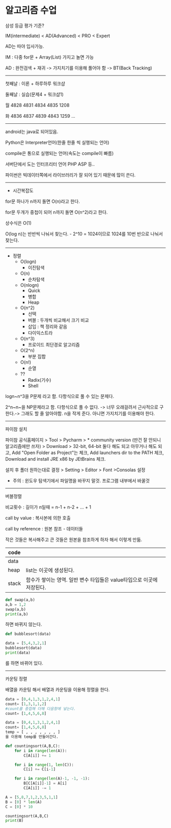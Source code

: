 # 알고리즘 수업

삼성 등급 평가 기준?

IM(intermediate) < AD(Advanced) < PRO < Expert

AD는 따야 입사가능.

IM : 다중 for문 + Array(List) 가지고 놀면 가능

AD : 완전검색 + 재귀 -> 가지치기를 이용해 풀어야 함 -> BT(Back Tracking)

---

첫째날 : 이론 + 하루하루 워크샵

둘째날 : 실습(문제4 + 워크샵1)

월 4828 4831 4834 4835 1208

화 4836 4837 4839 4843 1259 ...

---

android는 java로 되어있음.

Python은 Interpreter언어(한줄 한줄 씩 실행되는 언어)

compile은 통으로 실행되는 언어(속도는 compile이 빠름)

서버단에서 도는 인터프리터 언어 PHP ASP 등..

파이썬은 빅데이터쪽에서 라이브러리가 잘 되어 있기 때문에 많이 쓴다.

---

* 시간복잡도

for문 하나가 n까지 돌면 O(n)라고 한다.

for문 두개가 중첩이 되어 n까지 돌면 O(n^2)라고 한다.

상수식은 O(1)

O(log n)는 반반씩 나눠서 찾는다. - 2^10 = 1024이므로 1024를 10번 반으로 나눠서 찾는다.

---

* 정렬
  * O(logn)
    * 이진탐색
  * O(n)
    - 순차탐색
  * O(nlogn)
    - Quick
    - 병합
    - Heap
  * O(n^2)
    - 선택
    - 버블 : 두개씩 비교해서 크기 비교
    - 삽입 : 책 정리와 같음
    - 다이익스트라
  * O(n^3)
    * 프로이드 최단경로 알고리즘
  * O(2^n) 
    * 부분 집합
  * O(n!)
    * 순열
  * ??
    * Radix(기수)
    * Shell

logn~n^3을  P문제 라고 함. 다항식으로 풀 수 있는 문제다.

2^n~n~을 NP문제라고 함. 다항식으로 풀 수 없다. -> 너무 오래걸려서 근사적으로 구한다.-> 그래도 할 줄 알아야함. n을 작게 준다. 아니면 가지치기를 이용해야 한다.

---

파이참 설치

파이참 공식홈페이지 > Tool > Pycharm > * community version (딴건 잘 안되니 알고리즘에만 쓰자) > Download > 32-bit, 64-bit 둘다 해도 되고 아무거나 해도 되고, Add "Open Folder as Project"는 체크, Add launchers dir to the PATH 체크, Download and install JRE x86 by JEtBrains 체크.

설치 후 폴더 원하는대로 결정 > Setting > Editor > Font >Consolas 설정

* 주의 : 윈도우 탐색기에서 파일명을 바꾸지 말것. 프로그램 내부에서 바꿀것

---

버블정렬

비교횟수 : 길이가 n일때 = n-1 + n-2 + ... + 1

call by value : 복사본에 의한 호출 

call by reference : 원본 참조 - 데이터들

작은 것들은 복사해주고 큰 것들은 원본을 참조하게 하자 해서 이렇게 만듦.

| code  |                                                              |
| ----- | ------------------------------------------------------------ |
| data  |                                                              |
| heap  | list는 이곳에 생성된다.                                      |
| stack | 함수가 쌓이는 영역. 일반 변수 타입들은 value타입으로 이곳에 저장된다. |

```python
def swap(a,b)
a,b = 1,2
swap(a,b)
print(a,b)
```

하면 바뀌지 않는다.

```python
def bubblesort(data)

data = [5,4,3,2,1]
bubblesort(data)
print(data)
```

를 하면 바뀌어 있다. 

---

카운팅 정렬

배열을 카운팅 해서 배열과 카운팅을 이용해 정렬을 한다.

```python
data = [0,4,1,3,1,2,4,1]
count= [1,3,1,1,2]
#count를 중첩해 더해 다음항에 넣는다.
count= [1,4,5,6,8]

data = [0,4,1,3,1,2,4,1]
count= [1,4,5,6,8]
temp = [ , , , , , , , ]
을 이용해 temp를 만들어간다.
```

```python
def countingsort(A,B,C):
    for i in range(len(A)):
        C[A[i]] += 1

    for i in range(1, len(C)):
        C[i] += C[i-1]

    for i in range(len(A)-1, -1, -1):
        B[C[A[i]]-1] = A[i]
        C[A[i]] -= 1

A = [5,8,7,1,2,3,5,1,1]
B = [0] * len(A)
C = [0] * 10

countingsort(A,B,C)
print(B)
```

